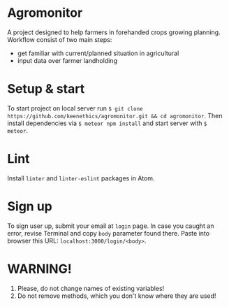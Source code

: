 # Agromonitor

A project designed to help farmers in forehanded crops growing planning. Workflow consist of two main steps:
* get familiar with current/planned situation in agricultural
* input data over farmer landholding

# Setup & start

To start project on local server run `$ git clone https://github.com/keenethics/agromonitor.git && cd agromonitor`.
Then install dependencies via `$ meteor npm install` and start server with `$ meteor`.

# Lint

Install `linter` and `linter-eslint` packages in Atom.

# Sign up

To sign user up, submit your email at `login` page. In case you caught an error, revise Terminal and copy `body` parameter found there. Paste into browser this URL: `localhost:3000/login/<body>`.

# WARNING!

1. Please, do not change names of existing variables!
2. Do not remove methods, which you don't know where they are used!

